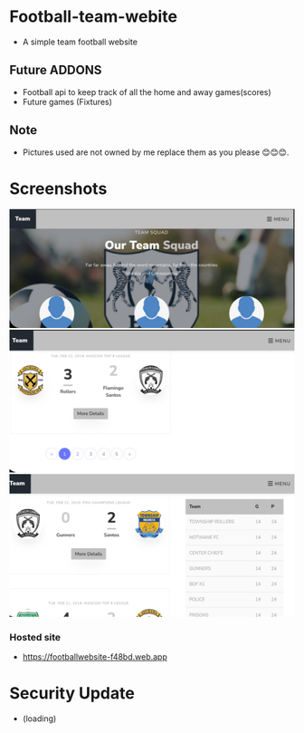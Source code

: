 # Football-team-webite

- A simple team football website 

## Future ADDONS

- Football api to keep track of all the home and away games(scores)
- Future games (Fixtures)

## Note

- Pictures used are not owned by me replace them as you please 😊😊😊.


# Screenshots
![screenshot](T1.jpg)
![screenshot](T2.jpg)
![screenshot](T3.jpg)


### Hosted site 

- https://footballwebsite-f48bd.web.app

# Security Update

- (loading)
